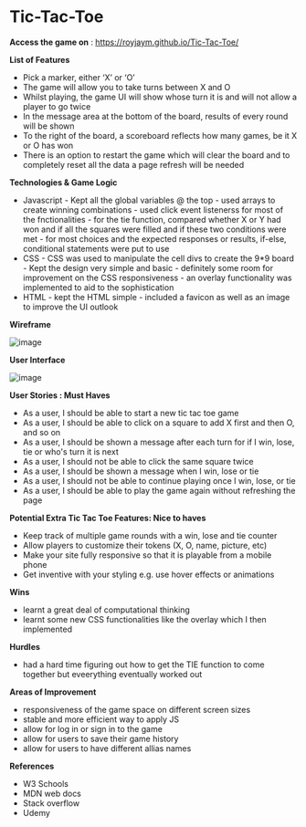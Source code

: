 # Tic-Tac-Toe

**Access the game on** : https://royjaym.github.io/Tic-Tac-Toe/ 

**List of Features**
- Pick a marker, either ‘X’ or ‘O’
- The game will allow you to take turns between X and O
- Whilst playing, the game UI will show whose turn it is and will not allow a player to go twice
- In the message area at the bottom of the board, results of every round will be shown
- To the right of the board, a scoreboard reflects how many games, be it X or O has won
- There is an option to restart the game which will clear the board and to completely reset all the data a page refresh will be needed

**Technologies & Game Logic**
- Javascript - Kept all the global variables @ the top
             - used arrays to create winning combinations
             - used click event listenerss for most of the fnctionalities
             - for the tie function, compared whether X or Y had won and if all the squares were filled and if these two conditions were met
             - for most choices and the expected responses or results, if-else, conditional statements were put to use
- CSS - CSS was used to manipulate the cell divs to create the 9*9 board
      - Kept the design very simple and basic
      - definitely some room for improvement on the CSS responsiveness
      - an overlay functionality was implemented to aid to the sophistication
- HTML - kept the HTML simple
       - included a favicon as well as an image to improve the UI outlook
       
**Wireframe**

![image](https://github.com/RoyJayM/Tic-Tac-Toe/assets/97867989/d4ed8f94-5c5b-447c-b186-a0bd08050d89)



**User Interface**

![image](https://github.com/RoyJayM/Tic-Tac-Toe/assets/97867989/8e505d3e-f331-4e91-b7f6-6a40f137ef36)



**User Stories : Must Haves**
- As a user, I should be able to start a new tic tac toe game
- As a user, I should be able to click on a square to add X first and then O, and so on
- As a user, I should be shown a message after each turn for if I win, lose, tie or who's turn it is next
- As a user, I should not be able to click the same square twice
- As a user, I should be shown a message when I win, lose or tie
- As a user, I should not be able to continue playing once I win, lose, or tie
- As a user, I should be able to play the game again without refreshing the page

**Potential Extra Tic Tac Toe Features: Nice to haves**
- Keep track of multiple game rounds with a win, lose and tie counter
- Allow players to customize their tokens (X, O, name, picture, etc)
- Make your site fully responsive so that it is playable from a mobile phone
- Get inventive with your styling e.g. use hover effects or animations

**Wins**
- learnt a great deal of computational thinking
- learnt some new CSS functionalities like the overlay which I then implemented

**Hurdles**
- had a hard time figuring out how to get the TIE function to come together but eveerything eventually worked out

**Areas of Improvement**
- responsiveness of the game space on different screen sizes
- stable and more efficient way to apply JS
- allow for log in or sign in to the game
- allow for users to save their game history
- allow for users to have different allias names

**References**
- W3 Schools
- MDN web docs
- Stack overflow
- Udemy

